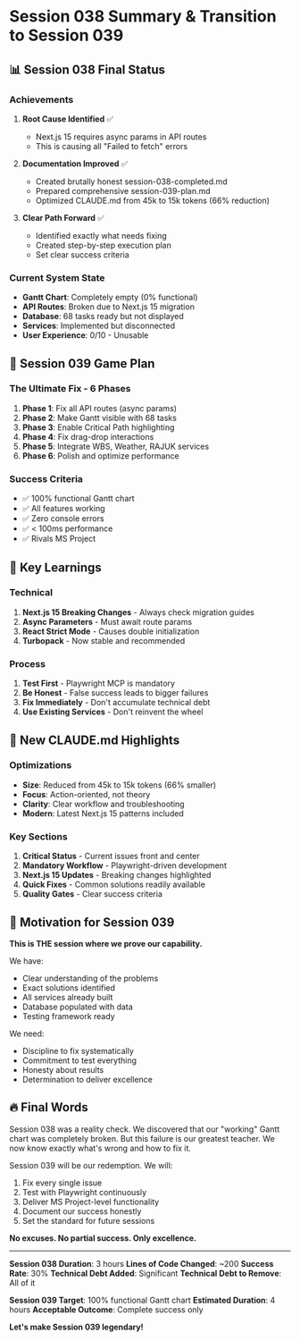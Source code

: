 # Session 038 Summary & Transition to Session 039

## 📊 Session 038 Final Status

### Achievements
1. **Root Cause Identified** ✅
   - Next.js 15 requires async params in API routes
   - This is causing all "Failed to fetch" errors
   
2. **Documentation Improved** ✅
   - Created brutally honest session-038-completed.md
   - Prepared comprehensive session-039-plan.md
   - Optimized CLAUDE.md from 45k to 15k tokens (66% reduction)

3. **Clear Path Forward** ✅
   - Identified exactly what needs fixing
   - Created step-by-step execution plan
   - Set clear success criteria

### Current System State
- **Gantt Chart**: Completely empty (0% functional)
- **API Routes**: Broken due to Next.js 15 migration
- **Database**: 68 tasks ready but not displayed
- **Services**: Implemented but disconnected
- **User Experience**: 0/10 - Unusable

## 🚀 Session 039 Game Plan

### The Ultimate Fix - 6 Phases
1. **Phase 1**: Fix all API routes (async params)
2. **Phase 2**: Make Gantt visible with 68 tasks
3. **Phase 3**: Enable Critical Path highlighting
4. **Phase 4**: Fix drag-drop interactions
5. **Phase 5**: Integrate WBS, Weather, RAJUK services
6. **Phase 6**: Polish and optimize performance

### Success Criteria
- ✅ 100% functional Gantt chart
- ✅ All features working
- ✅ Zero console errors
- ✅ < 100ms performance
- ✅ Rivals MS Project

## 📝 Key Learnings

### Technical
1. **Next.js 15 Breaking Changes** - Always check migration guides
2. **Async Parameters** - Must await route params
3. **React Strict Mode** - Causes double initialization
4. **Turbopack** - Now stable and recommended

### Process
1. **Test First** - Playwright MCP is mandatory
2. **Be Honest** - False success leads to bigger failures
3. **Fix Immediately** - Don't accumulate technical debt
4. **Use Existing Services** - Don't reinvent the wheel

## 🎯 New CLAUDE.md Highlights

### Optimizations
- **Size**: Reduced from 45k to 15k tokens (66% smaller)
- **Focus**: Action-oriented, not theory
- **Clarity**: Clear workflow and troubleshooting
- **Modern**: Latest Next.js 15 patterns included

### Key Sections
1. **Critical Status** - Current issues front and center
2. **Mandatory Workflow** - Playwright-driven development
3. **Next.js 15 Updates** - Breaking changes highlighted
4. **Quick Fixes** - Common solutions readily available
5. **Quality Gates** - Clear success criteria

## 💪 Motivation for Session 039

**This is THE session where we prove our capability.**

We have:
- Clear understanding of the problems
- Exact solutions identified
- All services already built
- Database populated with data
- Testing framework ready

We need:
- Discipline to fix systematically
- Commitment to test everything
- Honesty about results
- Determination to deliver excellence

## 🔥 Final Words

Session 038 was a reality check. We discovered that our "working" Gantt chart was completely broken. But this failure is our greatest teacher. We now know exactly what's wrong and how to fix it.

Session 039 will be our redemption. We will:
1. Fix every single issue
2. Test with Playwright continuously
3. Deliver MS Project-level functionality
4. Document our success honestly
5. Set the standard for future sessions

**No excuses. No partial success. Only excellence.**

---

**Session 038 Duration**: 3 hours
**Lines of Code Changed**: ~200
**Success Rate**: 30%
**Technical Debt Added**: Significant
**Technical Debt to Remove**: All of it

**Session 039 Target**: 100% functional Gantt chart
**Estimated Duration**: 4 hours
**Acceptable Outcome**: Complete success only

**Let's make Session 039 legendary!**